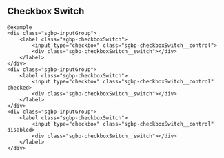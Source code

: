 ## Checkbox Switch

    @example
    <div class="sgbp-inputGroup">
        <label class="sgbp-checkboxSwitch">
            <input type="checkbox" class="sgbp-checkboxSwitch__control">
            <div class="sgbp-checkboxSwitch__switch"></div>
        </label>
    </div>
    <div class="sgbp-inputGroup">
        <label class="sgbp-checkboxSwitch">
            <input type="checkbox" class="sgbp-checkboxSwitch__control" checked>
            <div class="sgbp-checkboxSwitch__switch"></div>
        </label>
    </div>
    <div class="sgbp-inputGroup">
        <label class="sgbp-checkboxSwitch">
            <input type="checkbox" class="sgbp-checkboxSwitch__control" disabled>
            <div class="sgbp-checkboxSwitch__switch"></div>
        </label>
    </div>
